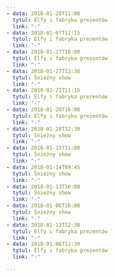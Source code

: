 ```yaml
---
- data: 2018-01-28T11:00
  tytul: Elfy i fabryka prezentów
  link: "-"
- data: 2018-01-07T11:15
  tytul: Elfy i fabryka prezentów
  link: "-"
- data: 2018-01-27T16:00
  tytul: Elfy i fabryka prezentów
  link: "-"
- data: 2018-01-27T12:30
  tytul: Śnieżny show
  link: "-"
- data: 2018-01-21T11:15
  tytul: Elfy i fabryka prezentów
  link: "-"
- data: 2018-01-20T16:00
  tytul: Elfy i fabryka prezentów
  link: "-"
- data: 2018-01-20T12:30
  tytul: Snieżny show
  link: "-"
- data: 2018-01-15T11:00
  tytul: Śnieżny show
  link: "-"
- data: 2018-01-14T09:45
  tytul: Śnieżny show
  link: "-"
- data: 2018-01-13T16:00
  tytul: Śnieżny show
  link: "-"
- data: 2018-01-06T16:00
  tytul: Śnieżny show
  link: "-"
- data: 2018-01-13T12:30
  tytul: Elfy i fabryka prezentów
  link: "-"
- data: 2018-01-06T12:30
  tytul: Elfy i fabryka prezentów
  link: "-"

---
```

